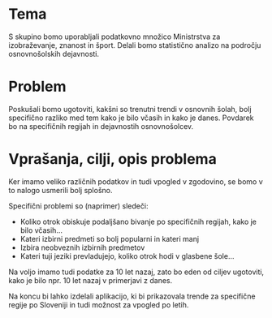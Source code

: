 # Tema
S skupino bomo uporabljali podatkovno množico Ministrstva za izobraževanje, znanost in šport. Delali bomo statistično analizo na področju osnovnošolskih dejavnosti.

# Problem
Poskušali bomo ugotoviti, kakšni so trenutni trendi v osnovnih šolah, bolj specifično razliko med tem kako je bilo včasih in kako je danes. Povdarek bo na specifičnih regijah in dejavnostih osnovnošolcev. 

# Vprašanja, cilji, opis problema
Ker imamo veliko različnih podatkov in tudi vpogled v zgodovino, se bomo v to nalogo usmerili bolj splošno. 

Specifični problemi so (naprimer) sledeči:
 * Koliko otrok obiskuje podaljšano bivanje po specifičnih regijah, kako je bilo včasih...
 * Kateri izbirni predmeti so bolj popularni in kateri manj
 * Izbira neobveznih izbirnih predmetov
 * Kateri tuji jeziki prevladujejo, koliko otrok hodi v glasbene šole...

Na voljo imamo tudi podatke za 10 let nazaj, zato bo eden od ciljev ugotoviti, kako je bilo npr. 10 let nazaj v primerjavi z danes.

Na koncu bi lahko izdelali aplikacijo, ki bi prikazovala trende za specifične regije po Sloveniji in tudi možnost za vpogled po letih.

